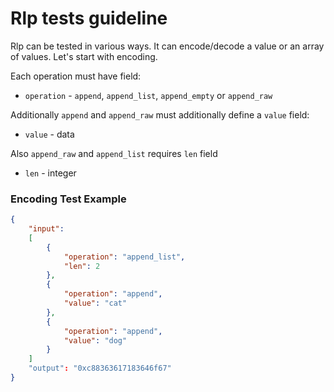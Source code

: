 # Rlp tests guideline

Rlp can be tested in various ways. It can encode/decode a value or an array of values. Let's start with encoding.

Each operation must have field:

- `operation` - `append`, `append_list`, `append_empty` or `append_raw`

Additionally `append` and `append_raw` must additionally define a `value` field:

- `value` - data

Also `append_raw` and `append_list` requires `len` field

- `len` - integer

### Encoding Test Example

```json
{
	"input":
	[
		{
			"operation": "append_list",
			"len": 2
		},
		{
			"operation": "append",
			"value": "cat"
		},
		{
			"operation": "append",
			"value": "dog"
		}
	]
	"output": "0xc88363617183646f67"
}
```

